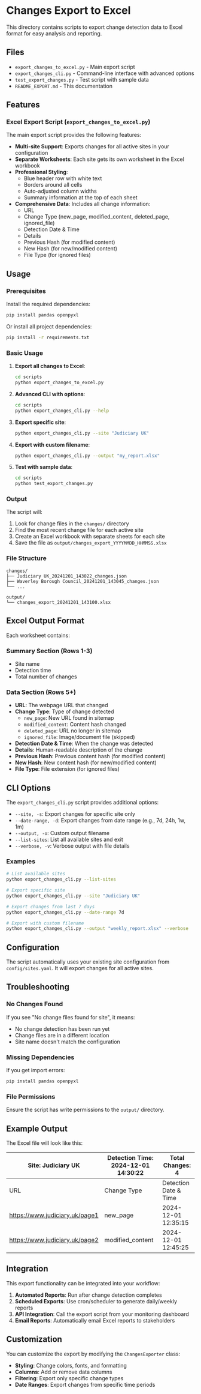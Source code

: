 # Changes Export to Excel

This directory contains scripts to export change detection data to Excel format for easy analysis and reporting.

## Files

- `export_changes_to_excel.py` - Main export script
- `export_changes_cli.py` - Command-line interface with advanced options
- `test_export_changes.py` - Test script with sample data
- `README_EXPORT.md` - This documentation

## Features

### Excel Export Script (`export_changes_to_excel.py`)

The main export script provides the following features:

- **Multi-site Support**: Exports changes for all active sites in your configuration
- **Separate Worksheets**: Each site gets its own worksheet in the Excel workbook
- **Professional Styling**: 
  - Blue header row with white text
  - Borders around all cells
  - Auto-adjusted column widths
  - Summary information at the top of each sheet
- **Comprehensive Data**: Includes all change information:
  - URL
  - Change Type (new_page, modified_content, deleted_page, ignored_file)
  - Detection Date & Time
  - Details
  - Previous Hash (for modified content)
  - New Hash (for new/modified content)
  - File Type (for ignored files)

## Usage

### Prerequisites

Install the required dependencies:

```bash
pip install pandas openpyxl
```

Or install all project dependencies:

```bash
pip install -r requirements.txt
```

### Basic Usage

1. **Export all changes to Excel**:
   ```bash
   cd scripts
   python export_changes_to_excel.py
   ```

2. **Advanced CLI with options**:
   ```bash
   cd scripts
   python export_changes_cli.py --help
   ```

3. **Export specific site**:
   ```bash
   python export_changes_cli.py --site "Judiciary UK"
   ```

4. **Export with custom filename**:
   ```bash
   python export_changes_cli.py --output "my_report.xlsx"
   ```

5. **Test with sample data**:
   ```bash
   cd scripts
   python test_export_changes.py
   ```

### Output

The script will:

1. Look for change files in the `changes/` directory
2. Find the most recent change file for each active site
3. Create an Excel workbook with separate sheets for each site
4. Save the file as `output/changes_export_YYYYMMDD_HHMMSS.xlsx`

### File Structure

```
changes/
├── Judiciary UK_20241201_143022_changes.json
├── Waverley Borough Council_20241201_143045_changes.json
└── ...

output/
└── changes_export_20241201_143100.xlsx
```

## Excel Output Format

Each worksheet contains:

### Summary Section (Rows 1-3)
- Site name
- Detection time
- Total number of changes

### Data Section (Rows 5+)
- **URL**: The webpage URL that changed
- **Change Type**: Type of change detected
  - `new_page`: New URL found in sitemap
  - `modified_content`: Content hash changed
  - `deleted_page`: URL no longer in sitemap
  - `ignored_file`: Image/document file (skipped)
- **Detection Date & Time**: When the change was detected
- **Details**: Human-readable description of the change
- **Previous Hash**: Previous content hash (for modified content)
- **New Hash**: New content hash (for new/modified content)
- **File Type**: File extension (for ignored files)

## CLI Options

The `export_changes_cli.py` script provides additional options:

- `--site, -s`: Export changes for specific site only
- `--date-range, -d`: Export changes from date range (e.g., 7d, 24h, 1w, 1m)
- `--output, -o`: Custom output filename
- `--list-sites`: List all available sites and exit
- `--verbose, -v`: Verbose output with file details

### Examples

```bash
# List available sites
python export_changes_cli.py --list-sites

# Export specific site
python export_changes_cli.py --site "Judiciary UK"

# Export changes from last 7 days
python export_changes_cli.py --date-range 7d

# Export with custom filename
python export_changes_cli.py --output "weekly_report.xlsx" --verbose
```

## Configuration

The script automatically uses your existing site configuration from `config/sites.yaml`. It will export changes for all active sites.

## Troubleshooting

### No Changes Found
If you see "No change files found for site", it means:
- No change detection has been run yet
- Change files are in a different location
- Site name doesn't match the configuration

### Missing Dependencies
If you get import errors:
```bash
pip install pandas openpyxl
```

### File Permissions
Ensure the script has write permissions to the `output/` directory.

## Example Output

The Excel file will look like this:

| Site: Judiciary UK | Detection Time: 2024-12-01 14:30:22 | Total Changes: 4 |
|-------------------|--------------------------------------|------------------|
| URL | Change Type | Detection Date & Time | Details | Previous Hash | New Hash | File Type |
| https://www.judiciary.uk/page1 | new_page | 2024-12-01 12:35:15 | New URL found in sitemap | | a1b2c3d4... | |
| https://www.judiciary.uk/page2 | modified_content | 2024-12-01 12:45:25 | Content hash changed from abc123... to def456... | abc123... | def456... | |

## Integration

This export functionality can be integrated into your workflow:

1. **Automated Reports**: Run after change detection completes
2. **Scheduled Exports**: Use cron/scheduler to generate daily/weekly reports
3. **API Integration**: Call the export script from your monitoring dashboard
4. **Email Reports**: Automatically email Excel reports to stakeholders

## Customization

You can customize the export by modifying the `ChangesExporter` class:

- **Styling**: Change colors, fonts, and formatting
- **Columns**: Add or remove data columns
- **Filtering**: Export only specific change types
- **Date Ranges**: Export changes from specific time periods 